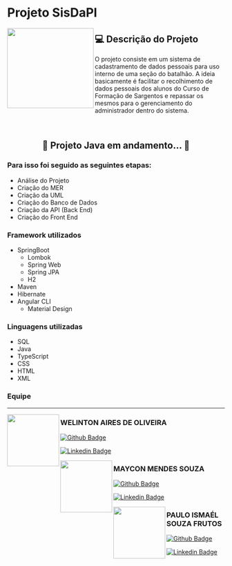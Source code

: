 # Projeto SisDaPI

<img align="left" src = https://github.com/paulofrutos/Projeto-Sistema-de-Gerenciamento/blob/versionone/icon/emblema%20do%20projeto.png width = 200 height = 185>

## 💻 Descrição do Projeto
<p>O projeto consiste em um sistema de cadastramento de dados pessoais para uso interno de uma seção do batalhão. A ideia basicamente é facilitar o recolhimento de dados pessoais dos alunos do Curso de Formação de Sargentos e repassar os mesmos para o gerenciamento do administrador dentro do sistema.</p>  

&nbsp;

<h2 align="center"> 
     🚧  Projeto Java em andamento...  🚧
</h2>

### Para isso foi seguido as seguintes etapas:
- Análise do Projeto
- Criação do MER
- Criação da UML
- Criação do Banco de Dados
- Criação da API (Back End)
- Criação do Front End

### Framework utilizados
- SpringBoot
  - Lombok
  - Spring Web
  - Spring JPA
  - H2
- Maven
- Hibernate
- Angular CLI
  - Material Design

### Linguagens utilizadas
- SQL
- Java
- TypeScript
- CSS
- HTML
- XML
        
### Equipe
---
<img align="left" src = https://github.com/paulofrutos/Projeto-Sistema-de-Gerenciamento/blob/versionone/icon/perfil%20welinton.jpg width = 120 height = 120>

### WELINTON AIRES DE OLIVEIRA

[![Github Badge](https://img.shields.io/badge/-Github-000?style=flat-square&logo=Github&logoColor=white&link=https://github.com/WelintonAires)](https://github.com/WelintonAires)

[![Linkedin Badge](https://img.shields.io/badge/-LinkedIn-blue?style=flat-square&logo=Linkedin&logoColor=white&link=https://www.linkedin.com/in/welinton-aires-de-oliveira-81733a216/)](https://www.linkedin.com/in/welinton-aires-de-oliveira-81733a216/)

<img align="left" src = https://github.com/paulofrutos/Projeto-Sistema-de-Gerenciamento/blob/versionone/icon/perfil%20maycon.jpg width = 120 height = 120>

### MAYCON MENDES SOUZA

[![Github Badge](https://img.shields.io/badge/-Github-000?style=flat-square&logo=Github&logoColor=white&link=https://github.com/omayconmendes)](https://github.com/omayconmendes)

[![Linkedin Badge](https://img.shields.io/badge/-LinkedIn-blue?style=flat-square&logo=Linkedin&logoColor=white&link=https://br.linkedin.com/in/omayconmendes/)](https://br.linkedin.com/in/omayconmendes/)

<img align="left" src = https://github.com/paulofrutos/Projeto-Sistema-de-Gerenciamento/blob/versionone/icon/perfil%20paulo.jpg width = 120 height = 120>

### PAULO ISMAÉL SOUZA FRUTOS

[![Github Badge](https://img.shields.io/badge/-Github-000?style=flat-square&logo=Github&logoColor=white&link=https://github.com/paulofrutos)](https://github.com/paulofrutos)

[![Linkedin Badge](https://img.shields.io/badge/-LinkedIn-blue?style=flat-square&logo=Linkedin&logoColor=white&link=https://br.linkedin.com/in/paulo-ismael-souza-frutos-01059a221/)](https://br.linkedin.com/in/paulo-ismael-souza-frutos-01059a221/)
